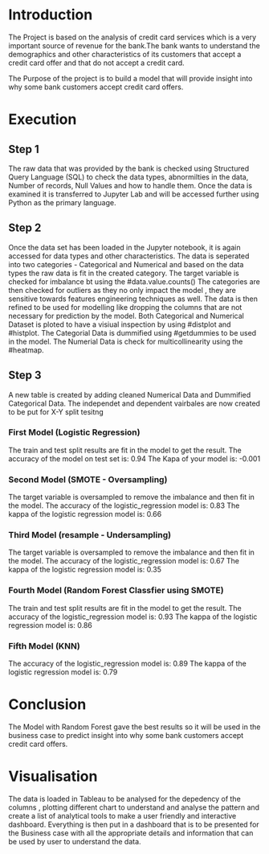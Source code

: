 # Introduction
The Project is based on the analysis of credit card services which is a very important source of revenue for the bank.The bank wants to understand the demographics and other characteristics of its customers that accept a credit card offer and that do not accept a credit card.

The Purpose of the project is to build a model that will provide insight into why some bank customers accept credit card offers.

# Execution 

## Step 1
The raw data that was provided by the bank is checked using Structured Query Language (SQL) to check the data types, abnormilties in the data, Number of records, Null Values and how to handle them.
Once the data is examined it is transferred to Jupyter Lab and will be accessed further using Python as the primary language.

## Step 2
Once the data set has been loaded in the Jupyter notebook, it is again accessed for data types and other characteristics.
The data is seperated into two categories - Categorical and Numerical and based on the data types the raw data is fit in the created category.
The target variable is checked for imbalance bt using the #data.value.counts()
The categories are then checked for outliers as they no only impact the model , they are sensitive towards features engineering techniques as well.
The data is then refined to be used for modelling like dropping the columns that are not necessary for prediction by the model.
Both Categorical and Numerical Dataset is ploted to have a visiual inspection by using #distplot and #histplot.
The Categorial Data is dummified using #getdummies to be used in the model.
The Numerial Data is check for multicollinearity using the #heatmap.

## Step 3
A new table is created by adding cleaned Numerical Data and Dummified Categorical Data.
The independet and dependent vairbales are now created to be put for X-Y split tesitng

### First Model (Logistic Regression)
The train and test split results are fit in the model to get the result.
The accuracy of the model on test set is: 0.94 
The Kapa of your model is:  -0.001

### Second Model (SMOTE - Oversampling)
The target variable is oversampled to remove the imbalance and then fit in the model.
The accuracy of the logistic_regression model is: 0.83 
The kappa of the logistic regression model is: 0.66

### Third Model (resample - Undersampling)
The target variable is oversampled to remove the imbalance and then fit in the model.
The accuracy of the logistic_regression model is: 0.67 
The kappa of the logistic regression model is: 0.35 

### Fourth Model (Random Forest Classfier using SMOTE)
The train and test split results are fit in the model to get the result.
The accuracy of the logistic_regression model is: 0.93 
The kappa of the logistic regression model is: 0.86 

### Fifth Model (KNN)
The accuracy of the logistic_regression model is: 0.89 
The kappa of the logistic regression model is: 0.79 

# Conclusion
The Model with Random Forest gave the best results so it will be used in the business case to predict insight into why some bank customers accept credit card offers.

# Visualisation 
The data is loaded in Tableau to be analysed for the depedency of the columns , plotting different chart to understand and analyse the pattern and create a list of analytical tools to make a user friendly and interactive dashboard.
Everything is then put in a dashboard that is to be presented for the Business case with all the appropriate details and information that can be used by user to understand the data. 
